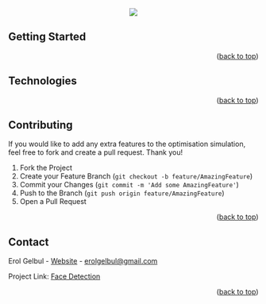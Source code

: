 <div id="top"></div>

<div style="text-align:center"><img src="images/cover.png" /></div>

<!-- ABOUT THE PROJECT -->
## Getting Started


<p align="right">(<a href="#top">back to top</a>)</p>


<!-- TECH -->
## Technologies


<p align="right">(<a href="#top">back to top</a>)</p>

<!-- CONTRIBUTING -->
## Contributing

If you would like to add any extra features to the optimisation simulation, feel free to fork and create a pull request. Thank you!

1. Fork the Project
2. Create your Feature Branch (`git checkout -b feature/AmazingFeature`)
3. Commit your Changes (`git commit -m 'Add some AmazingFeature'`)
4. Push to the Branch (`git push origin feature/AmazingFeature`)
5. Open a Pull Request

<p align="right">(<a href="#top">back to top</a>)</p>




<!-- CONTACT -->
## Contact

Erol Gelbul - [Website](http://www.erolgelbul.com) - erolgelbul@gmail.com

Project Link: [Face Detection](https://github.com/ErolGelbul/face_detection)

<p align="right">(<a href="#top">back to top</a>)</p>
